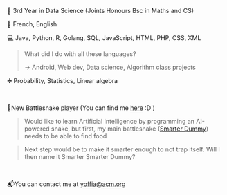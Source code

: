 
📓 3rd Year in Data Science (Joints Honours Bsc in Maths and CS) 

🎤 French, English 

💻 Java, Python, R, Golang, SQL, JavaScript, HTML, PHP, CSS, XML

>What did I do with all these languages?
>
>-> Android, Web dev, Data science, Algorithm class projects

➗ Probability, Statistics, Linear algebra



<br>


🐍New Battlesnake player (You can find me [here](https://play.battlesnake.com/u/doodoal) :D )

>Would like to learn Artificial Intelligence by programming an AI-powered snake, but first, my main battlesnake ([Smarter Dummy](https://github.com/Doodoal/Smarter-dummy)) needs to be able to find food

>Next step would be to make it smarter enough to not trap itself. Will I then name it Smarter Smarter Dummy?

<br>

📬You can contact me at [yoffia@acm.org](mailto:yoffia@acm.org)

